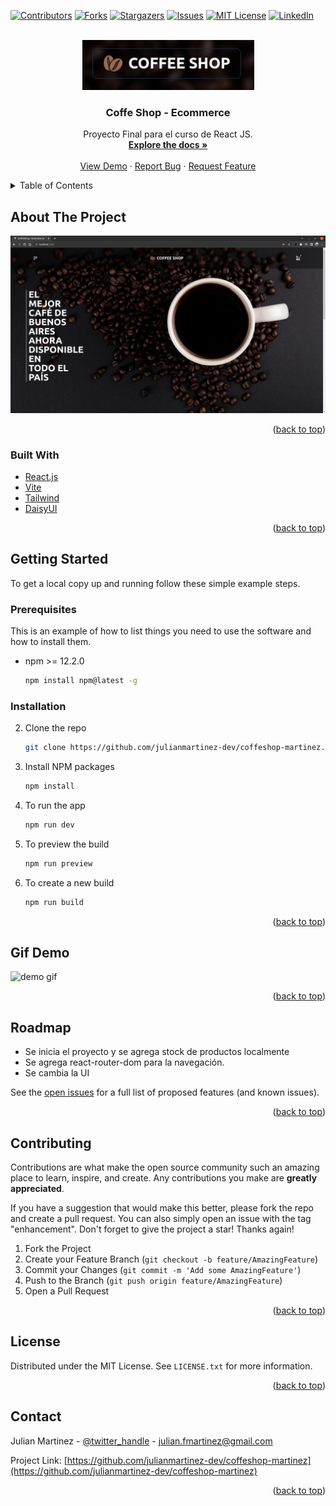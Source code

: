 <div id="top"></div>
<!--
*** Thanks for checking out the Best-README-Template. If you have a suggestion
*** that would make this better, please fork the repo and create a pull request
*** or simply open an issue with the tag "enhancement".
*** Don't forget to give the project a star!
*** Thanks again! Now go create something AMAZING! :D
-->



<!-- PROJECT SHIELDS -->
<!--
*** I'm using markdown "reference style" links for readability.
*** Reference links are enclosed in brackets [ ] instead of parentheses ( ).
*** See the bottom of this document for the declaration of the reference variables
*** for contributors-url, forks-url, etc. This is an optional, concise syntax you may use.
*** https://www.markdownguide.org/basic-syntax/#reference-style-links
-->
[![Contributors][contributors-shield]][contributors-url]
[![Forks][forks-shield]][forks-url]
[![Stargazers][stars-shield]][stars-url]
[![Issues][issues-shield]][issues-url]
[![MIT License][license-shield]][license-url]
[![LinkedIn][linkedin-shield]][linkedin-url]



<!-- PROJECT LOGO -->
<br />
<div align="center">
  <a href="https://github.com/julianmartinez-dev/coffeshop-martinez">
    <img src="public/img/screenshots/logocoffeeshop.png" alt="Logo" width="275" height="80">
  </a>

<h3 align="center">Coffe Shop - Ecommerce</h3>

  <p align="center">
    Proyecto Final para el curso de React JS.
    <br />
    <a href="https://github.com/julianmartinez-dev/coffeshop-martinez"><strong>Explore the docs »</strong></a>
    <br />
    <br />
    <a href="https://github.com/julianmartinez-dev/coffeshop-martinez">View Demo</a>
    ·
    <a href="https://github.com/julianmartinez-dev/coffeshop-martinez/issues">Report Bug</a>
    ·
    <a href="https://github.com/julianmartinez-dev/coffeshop-martinez/issues">Request Feature</a>
  </p>
</div>



<!-- TABLE OF CONTENTS -->
<details>
  <summary>Table of Contents</summary>
  <ol>
    <li>
      <a href="#about-the-project">About The Project</a>
      <ul>
        <li><a href="#built-with">Built With</a></li>
      </ul>
    </li>
    <li>
      <a href="#getting-started">Getting Started</a>
      <ul>
        <li><a href="#prerequisites">Prerequisites</a></li>
        <li><a href="#installation">Installation</a></li>
      </ul>
    </li>
    <li><a href="#usage">Gif Demo</a></li>
    <li><a href="#roadmap">Roadmap</a></li>
    <li><a href="#contributing">Contributing</a></li>
    <li><a href="#license">License</a></li>
    <li><a href="#contact">Contact</a></li>
    <li><a href="#acknowledgments">Acknowledgments</a></li>
  </ol>
</details>



<!-- ABOUT THE PROJECT -->
## About The Project

![Product Name Screen Shot][product-screenshot]


<p align="right">(<a href="#top">back to top</a>)</p>



### Built With

* [React.js](https://reactjs.org/)
* [Vite](https://vitejs.dev/)
* [Tailwind](https://tailwindcss.com/)
* [DaisyUI](https://daisyui.com/)

<p align="right">(<a href="#top">back to top</a>)</p>



<!-- GETTING STARTED -->
## Getting Started

To get a local copy up and running follow these simple example steps.

### Prerequisites

This is an example of how to list things you need to use the software and how to install them.
* npm >= 12.2.0
  ```sh
  npm install npm@latest -g
  ```


### Installation

2. Clone the repo
   ```sh
   git clone https://github.com/julianmartinez-dev/coffeshop-martinez.git
   ```
3. Install NPM packages
   ```sh
   npm install
   ```
4. To run the app
   ```sh
   npm run dev
   ```
5. To preview the build
   ```sh
   npm run preview
   ```
6. To create a new build
   ```sh
   npm run build
   ```

<p align="right">(<a href="#top">back to top</a>)</p>



<!-- USAGE EXAMPLES -->
## Gif Demo

 <img src="public/img/screenshots/screenshot.gif" alt="demo gif">



<p align="right">(<a href="#top">back to top</a>)</p>



<!-- ROADMAP -->
## Roadmap

-  Se inicia el proyecto y se agrega stock de productos localmente
-  Se agrega react-router-dom para la navegación.
-  Se cambia la UI

See the [open issues](https://github.com/julianmartinez-dev/coffeshop-martinez/issues) for a full list of proposed features (and known issues).

<p align="right">(<a href="#top">back to top</a>)</p>



<!-- CONTRIBUTING -->
## Contributing

Contributions are what make the open source community such an amazing place to learn, inspire, and create. Any contributions you make are **greatly appreciated**.

If you have a suggestion that would make this better, please fork the repo and create a pull request. You can also simply open an issue with the tag "enhancement".
Don't forget to give the project a star! Thanks again!

1. Fork the Project
2. Create your Feature Branch (`git checkout -b feature/AmazingFeature`)
3. Commit your Changes (`git commit -m 'Add some AmazingFeature'`)
4. Push to the Branch (`git push origin feature/AmazingFeature`)
5. Open a Pull Request

<p align="right">(<a href="#top">back to top</a>)</p>



<!-- LICENSE -->
## License

Distributed under the MIT License. See `LICENSE.txt` for more information.

<p align="right">(<a href="#top">back to top</a>)</p>



<!-- CONTACT -->
## Contact

Julian Martinez - [@twitter_handle](https://twitter.com/julmartinezdev) - julian.fmartinez@gmail.com

Project Link: [https://github.com/julianmartinez-dev/coffeshop-martinez](https://github.com/julianmartinez-dev/coffeshop-martinez)

<p align="right">(<a href="#top">back to top</a>)</p>





<!-- MARKDOWN LINKS & IMAGES -->
<!-- https://www.markdownguide.org/basic-syntax/#reference-style-links -->
[contributors-shield]: https://img.shields.io/github/contributors/julianmartinez-dev/coffeshop-martinez.svg?style=for-the-badge
[contributors-url]: https://github.com/julianmartinez-dev/coffeshop-martinez/graphs/contributors
[forks-shield]: https://img.shields.io/github/forks/julianmartinez-dev/coffeshop-martinez.svg?style=for-the-badge
[forks-url]: https://github.com/julianmartinez-dev/coffeshop-martinez/network/members
[stars-shield]: https://img.shields.io/github/stars/julianmartinez-dev/coffeshop-martinez.svg?style=for-the-badge
[stars-url]: https://github.com/julianmartinez-dev/coffeshop-martinez/stargazers
[issues-shield]: https://img.shields.io/github/issues/julianmartinez-dev/coffeshop-martinez.svg?style=for-the-badge
[issues-url]: https://github.com/julianmartinez-dev/coffeshop-martinez/issues
[license-shield]: https://img.shields.io/github/license/julianmartinez-dev/coffeshop-martinez.svg?style=for-the-badge
[license-url]: https://github.com/julianmartinez-dev/coffeshop-martinez/blob/master/LICENSE.txt
[linkedin-shield]: https://img.shields.io/badge/-LinkedIn-black.svg?style=for-the-badge&logo=linkedin&colorB=555
[linkedin-url]: https://www.linkedin.com/in/julian-martinez-dev/
[product-screenshot]: /public/img/screenshots/home.png